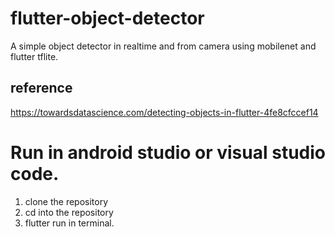 # flutter-object-detector
A simple object detector in realtime and from camera using mobilenet and flutter tflite. 

## reference
https://towardsdatascience.com/detecting-objects-in-flutter-4fe8cfccef14

# Run in android studio or visual studio code.
1. clone the repository
2. cd into the repository
3. flutter run in terminal. 
